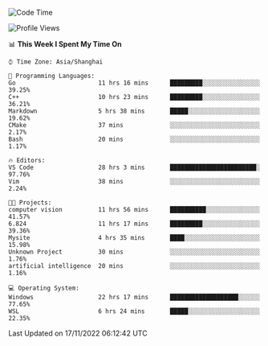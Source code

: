 <!--START_SECTION:waka-->
![Code Time](http://img.shields.io/badge/Code%20Time-351%20hrs%206%20mins-blue)

![Profile Views](http://img.shields.io/badge/Profile%20Views-2-blue)

📊 **This Week I Spent My Time On** 

```text
⌚︎ Time Zone: Asia/Shanghai

💬 Programming Languages: 
Go                       11 hrs 16 mins      █████████░░░░░░░░░░░░░░░░   39.25% 
C++                      10 hrs 23 mins      █████████░░░░░░░░░░░░░░░░   36.21% 
Markdown                 5 hrs 38 mins       █████░░░░░░░░░░░░░░░░░░░░   19.62% 
CMake                    37 mins             ░░░░░░░░░░░░░░░░░░░░░░░░░   2.17% 
Bash                     20 mins             ░░░░░░░░░░░░░░░░░░░░░░░░░   1.17%

🔥 Editors: 
VS Code                  28 hrs 3 mins       ████████████████████████░   97.76% 
Vim                      38 mins             ░░░░░░░░░░░░░░░░░░░░░░░░░   2.24%

🐱‍💻 Projects: 
computer vision          11 hrs 56 mins      ██████████░░░░░░░░░░░░░░░   41.57% 
6.824                    11 hrs 17 mins      █████████░░░░░░░░░░░░░░░░   39.36% 
Mysite                   4 hrs 35 mins       ████░░░░░░░░░░░░░░░░░░░░░   15.98% 
Unknown Project          30 mins             ░░░░░░░░░░░░░░░░░░░░░░░░░   1.76% 
artificial intelligence  20 mins             ░░░░░░░░░░░░░░░░░░░░░░░░░   1.16%

💻 Operating System: 
Windows                  22 hrs 17 mins      ███████████████████░░░░░░   77.65% 
WSL                      6 hrs 24 mins       █████░░░░░░░░░░░░░░░░░░░░   22.35%

```


 Last Updated on 17/11/2022 06:12:42 UTC
<!--END_SECTION:waka-->